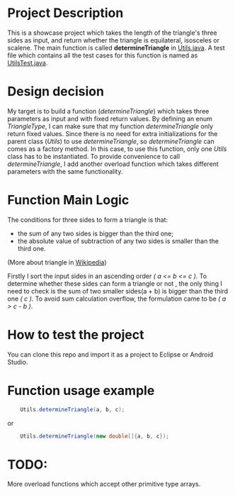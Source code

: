 # Project Description
This is a showcase project which takes the length of the triangle's three sides as input, and return whether the triangle is equilateral, isosceles or scalene. The main function is called **determineTriangle** in [Utils.java](src/io/ruiyang/Utils.java). A test file which contains all the test cases for this function is named as [UtilsTest.java](test/io/ruiyang/UtilsTest.java).

# Design decision
My target is to build a function (_determineTriangle_) which takes three parameters as input and with fixed return values. By defining an enum _TriangleType_, I can make sure that my function _determineTriangle_ only return fixed values. Since there is no need for extra initializations for the parent class (_Utils_) to use _determineTriangle_, so _determineTriangle_ can comes as a factory method. In this case, to use this function, only one _Utils_ class has to be instantiated. To provide convenience to call _determineTriangle_, I add another overload function which takes different parameters with the same functionality.

# Function Main Logic

The conditions for three sides to form a triangle is that:

- the sum of any two sides is bigger than the third one;
- the absolute value of subtraction of any two sides is smaller than the third one.

(More about triangle in [Wikipedia](https://en.wikipedia.org/wiki/Triangle))

Firstly I sort the input sides in an ascending order _( a <= b <= c )_. To determine whether these sides can form a triangle or not , the only thing I need to check is the sum of two smaller sides(a + b)  is bigger than the third one _( c )_. To avoid sum calculation overflow, the formulation came to be _( a > c - b )_.

# How to test the project
You can clone this repo and import it as a project to Eclipse or Android Studio.

# Function usage example

```java
	Utils.determineTriangle(a, b, c);
```
or
```java
	Utils.determineTriangle(new double[]{a, b, c});
```

# TODO:
More overload functions which accept other primitive type arrays.